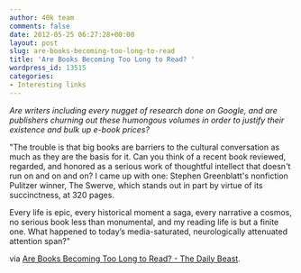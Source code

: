 ```yaml
---
author: 40k team
comments: false
date: 2012-05-25 06:27:28+00:00
layout: post
slug: are-books-becoming-too-long-to-read
title: 'Are Books Becoming Too Long to Read? '
wordpress_id: 13515
categories:
- Interesting links
---
```


_Are writers including every nugget of research done on Google, and are publishers churning out these humongous volumes in order to justify their existence and bulk up e-book prices?_

"The trouble is that big books are barriers to the cultural conversation as much as they are the basis for it. Can you think of a recent book reviewed, regarded, and honored as a serious work of thoughtful intellect that doesn't run on and on and on? I came up with one: Stephen Greenblatt's nonfiction Pulitzer winner, The Swerve, which stands out in part by virtue of its succinctness, at 320 pages.

Every life is epic, every historical moment a saga, every narrative a cosmos, no serious book less than monumental, and my reading life is but a finite one. What happened to today’s media-saturated, neurologically attenuated attention span?"

via [Are Books Becoming Too Long to Read? - The Daily Beast](http://www.thedailybeast.com/articles/2012/05/22/are-books-becoming-too-long-to-read.html).

